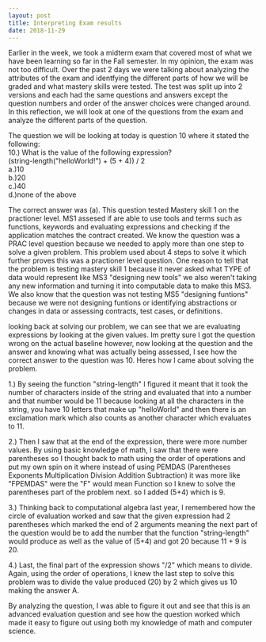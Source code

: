 ```yaml
---
layout: post
title: Interpreting Exam results 
date: 2018-11-29
---
```


Earlier in the week, we took a midterm exam that covered most of what we have been learning so far in the Fall semester. In my opinion, the exam was not too difficult. Over the past 2 days we were talking about analyzing the attributes of the exam and identfying the different parts of how we will be graded and what mastery skills were tested. The test was split up into 2 versions and each had the same questions and answers except the question numbers and order of the answer choices were changed around. In this reflection, we will look at one of the questions from the exam and analyze the different parts of the question. 

The question we will be looking at today is question 10 where it stated the following:
<br/>
10.) What is the value of the following expression?
<br/>
(string-length("helloWorld!") + (5 + 4)) / 2
<br/>
a.)10
<br/>
b.)20
<br/>
c.)40
<br/>
d.)none of the above
<br/>

The correct answer was (a). This question tested Mastery skill 1 on the practioner level. MS1 assesed if are able to use tools and terms such as functions, keywords and evaluating expressions and checking if the application matches the contract created. We know the question was a PRAC level question because we needed to apply more than one step to solve a given problem. This problem used about 4 steps to solve it which further proves this was a practioner level question. One reason to tell that the problem is testing mastery skill 1 because it never asked what TYPE of data would represent like MS3 "designing new tools" we also weren't taking any new information and turning it into computable data to make this MS3. We also know that the question was not testing MS5 "designing funtions" because we were not designing funtions or identifying abstractions or changes in data or assessing contracts, test cases, or definitions. 

looking back at solving our problem, we can see that we are evaluating expressions by looking at the given values. Im pretty sure I got the question wrong on the actual baseline however, now looking at the question and the answer and knowing what was actually being assessed, I see how the correct answer to the question was 10. Heres how I came about solving the problem. 
<br/>

1.) By seeing the function "string-length" I figured it meant that it took the number of characters inside of the string and evaluated that into a number and that number would be 11 because looking at all the characters in the string, you have 10 letters that make up "helloWorld" and then there is an exclamation mark which also counts as another character which evaluates to 11.
<br/>

2.) Then I saw that at the end of the expression, there were more number values. By using basic knowledge of math, I saw that there were parentheses so I thought back to math using the order of operations and put my own spin on it where instead of using PEMDAS (Parentheses Exponents Multiplication Division Addition Subtraction) it was more like "FPEMDAS" were the "F" would mean Function so I knew to solve the parentheses part of the problem next. so I added (5+4) which is 9.
<br/>

3.) Thinking back to computational algebra last year, I remembered how the circle of evaluation worked and saw that the given expression had 2 parentheses which marked the end of 2 arguments meaning the next part of the question would be to add the number that the function "string-length" would produce as well as the value of (5+4)  and got 20 because 11 + 9 is 20.
<br/>

4.) Last, the final part of the expression shows "/2" which means to divide. Again, using the order of operations, I knew the last step to solve this problem was to divide the value produced (20) by 2 which gives us 10 making the answer A.
<br/>

By analyzing the question, I was able to figure it out and see that this is an advanced evaluation question and see how the question worked which made it easy to figure out using both my knowledge of math and computer science.




